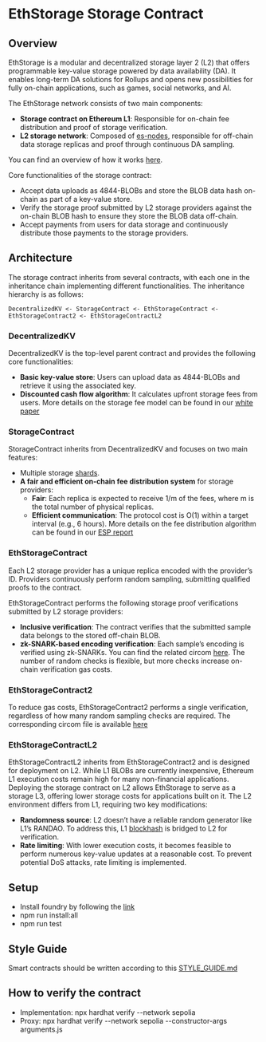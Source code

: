 # EthStorage Storage Contract

## Overview
EthStorage is a modular and decentralized storage layer 2 (L2) that offers programmable key-value storage powered by data availability (DA).  It enables long-term DA solutions for Rollups and opens new possibilities for fully on-chain applications, such as games, social networks, and AI.

The EthStorage network consists of two main components:
 - **Storage contract on Ethereum L1**: Responsible for on-chain fee distribution and proof of storage verification.
 - **L2 storage network**: Composed of [es-nodes](https://github.com/ethstorage/es-node), responsible for off-chain data storage replicas and proof through continuous DA sampling.

You can find an overview of how it works [here](https://docs.ethstorage.io/readme/how-ethstorage-works).

Core functionalities of the storage contract:
 - Accept data uploads as 4844-BLOBs and store the BLOB data hash on-chain as part of a key-value store.
 - Verify the storage proof submitted by L2 storage providers against the on-chain BLOB hash to ensure they store the BLOB data off-chain.
 - Accept payments from users for data storage and continuously distribute those payments to the storage providers.

## Architecture
The storage contract inherits from several contracts, with each one in the inheritance chain implementing different functionalities. The inheritance hierarchy is as follows:
```
DecentralizedKV <- StorageContract <- EthStorageContract <- EthStorageContract2 <- EthStorageContractL2
```

### DecentralizedKV
DecentralizedKV is the top-level parent contract and provides the following core functionalities:
 - **Basic key-value store**: Users can upload data as 4844-BLOBs and retrieve it using the associated key. 
 - **Discounted cash flow algorithm**: It calculates upfront storage fees from users. More details on the storage fee model can be found in our [white paper](https://file.w3q.w3q-g.w3link.io/0x67d0481cc9c2e9dad2987e58a365aae977dcb8da/dynamic_data_sharding_0_1_6.pdf)

### StorageContract
StorageContract inherits from DecentralizedKV and focuses on two main features:
 - Multiple storage [shards](https://docs.ethstorage.io/readme/key-terms#shard).
 - **A fair and efficient on-chain fee distribution system** for storage providers:
    - **Fair**: Each replica is expected to receive 1/m of the fees, where m is the total number of physical replicas.
    - **Efficient communication**: The protocol cost is O(1) within a target interval (e.g., 6 hours).
More details on the fee distribution algorithm can be found in our [ESP report](https://docs.google.com/presentation/d/1zxbSTlIwe8ylifeS9bK0lKDRl5ALJfCm8lKCGbB98H0/edit#slide=id.g239a7f93be4_0_40)

### EthStorageContract
Each L2 storage provider has a unique replica encoded with the provider’s ID. Providers continuously perform random sampling, submitting qualified proofs to the contract.

EthStorageContract performs the following storage proof verifications submitted by L2 storage providers:
 - **Inclusive verification**: The contract verifies that the submitted sample data belongs to the stored off-chain BLOB.
 - **zk-SNARK-based encoding verification**: Each sample’s encoding is verified using zk-SNARKs. You can find the related circom [here](https://github.com/ethstorage/zk-decoder/blob/main/circom/circuits/blob_poseidon.circom). The number of random checks is flexible, but more checks increase on-chain verification gas costs.

### EthStorageContract2
To reduce gas costs, EthStorageContract2 performs a single verification, regardless of how many random sampling checks are required. The corresponding circom file is available [here](https://github.com/ethstorage/zk-decoder/blob/main/circom/circuits/blob_poseidon_2.circom)

### EthStorageContractL2
EthStorageContractL2 inherits from EthStorageContract2 and is designed for deployment on L2. While L1 BLOBs are currently inexpensive, Ethereum L1 execution costs remain high for many non-financial applications. Deploying the storage contract on L2 allows EthStorage to serve as a storage L3, offering lower storage costs for applications built on it. The L2 environment differs from L1, requiring two key modifications:
 - **Randomness source**: L2 doesn’t have a reliable random generator like L1’s RANDAO. To address this, L1 [blockhash](https://github.com/ethstorage/optimism/blob/cd66e3ab6fab1b736d07677e80d5b3f3e1401228/packages/contracts-bedrock/src/L2/L1Block.sol#L182) is bridged to L2 for verification.
 - **Rate limiting**: With lower execution costs, it becomes feasible to perform numerous key-value updates at a reasonable cost. To prevent potential DoS attacks, rate limiting is implemented.

## Setup
 - Install foundry by following the [link](https://book.getfoundry.sh/getting-started/installation)
 - npm run install:all
 - npm run test


## Style Guide
Smart contracts should be written according to this [STYLE_GUIDE.md](https://github.com/ethstorage/optimism/blob/develop/packages/contracts-bedrock/STYLE_GUIDE.md)

## How to verify the contract

- Implementation: npx hardhat verify --network sepolia <contract address>
- Proxy: npx hardhat verify --network sepolia --constructor-args arguments.js <contract address>
